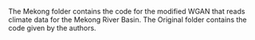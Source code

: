 The Mekong folder contains the code for the modified WGAN that reads climate data for the Mekong River Basin. The Original folder contains the code given by the authors.
